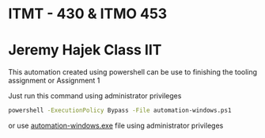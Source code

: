 # ITMT - 430 & ITMO 453
# Jeremy Hajek Class IIT

This automation created using powershell can be use to finishing the tooling assignment or Assignment 1

Just run this command using administrator privileges
``` bash
powershell -ExecutionPolicy Bypass -File automation-windows.ps1
```
or use [automation-windows.exe](https://github.com/enriqueardieanbudiono/itmt-430-automation/raw/main/automation-windows.exe) file using administrator privileges